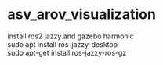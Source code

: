 # asv_arov_visualization
install ros2 jazzy and gazebo harmonic\
sudo apt install ros-jazzy-desktop\
sudo apt-get install ros-jazzy-ros-gz

